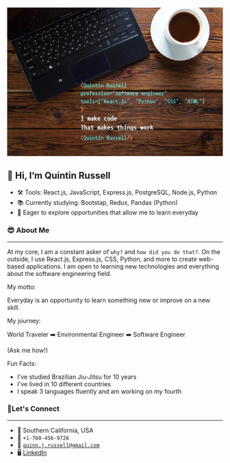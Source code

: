 ![alt text](https://raw.githubusercontent.com/Quintin-Russell/practice/main/oie_KssEwkAANuEw.jpg "Quintin-Russell README Image")


## 👋 Hi, I’m Quintin Russell

- :hammer_and_wrench: Tools: React.js, JavaScript, Express.js, PostgreSQL, Node.js, Python 
- :books: Currently studying: Bootstap, Redux, Pandas (Python)
- 🧠 Eager to explore opportunities that allow me to learn everyday

### :sunglasses: About Me
------

At my core, I am a constant asker of `why?` and `how did you do that?`. On the outside, I use React.js, Express.js, CSS, Python, and more to create web-based applications. I am open to learning new technologies and everything about the software engineering field. 

My motto:

Everyday is an opportunity to learn something new or improve on a new skill. 

My journey:

World Traveler :arrow_right: Environmental Engineer :arrow_right: Software Engineer 

(Ask me how!)

Fun Facts:
- I've studied Brazilian Jiu-Jitsu for 10 years
- I've lived in 10 different countries
- I speak 3 languages fluently and am working on my fourth

### :incoming_envelope:Let's Connect
------

- 📍  Southern California, USA
- 📱 `+1-760-456-9726‬`
- 📧 [`quinn.j.russell@gmail.com`](quinn.j.russell@gmail.com)
- 🖥️ [LinkedIn](www.linkedin.com/in/qjrussell/)

